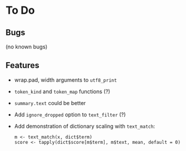 To Do
=====

Bugs
----

 (no known bugs)


Features
--------

 * wrap.pad, width arguments to `utf8_print`

 * `token_kind` and `token_map` functions (?)

 * `summary.text` could be better

 * Add `ignore_dropped` option to `text_filter` (?)

 * Add demonstration of dictionary scaling with `text_match`:

       m <- text_match(x, dict$term)
       score <- tapply(dict$score[m$term], m$text, mean, default = 0)
